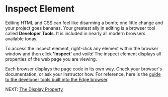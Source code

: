 # Inspect Element

Editing HTML and CSS can feel like disarming a bomb; one little change and your project goes bananas. Your greatest ally in editing is a browser tool called **Developer Tools**. It is included in nearly all modern browsers available today.

To access the inspect element, right-click any element within the browser window and then click **'Inspect'** and _voila!_ The inspect element displays all properties of the web page you are viewing.

Each browser displays the page code in its own way. Check your browser's documentation, or ask your instructor how. For reference, here is the [guide to the developer tools built into the Edge browser](https://docs.microsoft.com/en-us/microsoft-edge/devtools-guide).

NEXT: [The Display Property](./display_property.md)

